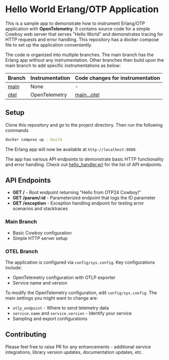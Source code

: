 # Hello World Erlang/OTP Application

This is a sample app to demonstrate how to instrument Erlang/OTP application with **OpenTelemetry**. It contains source code for a simple Cowboy web server that serves "Hello World" and demonstrates tracing for HTTP requests and error handling. This repository has a docker compose file to set up the application conveniently.

The code is organized into multiple branches. The main branch has the Erlang app without any instrumentation. Other branches then build upon the main branch to add specific instrumentations as below:

| Branch                                                                         | Instrumentation | Code changes for instrumentation                                                                |
| ------------------------------------------------------------------------------ | --------------- | ----------------------------------------------------------------------------------------------- |
| [main](https://github.com/cubeapm/sample-project-erlang-otp/tree/main)                    | None            | -                                                                                               |
| [otel](https://github.com/cubeapm/sample-project-erlang-otp/tree/otel)                    | OpenTelemetry   | [main...otel](https://github.com/cubeapm/erlang-docker/compare/main...otel)                    |

## Setup

Clone this repository and go to the project directory. Then run the following commands

```bash
docker compose up --build
```

The Erlang app will now be available at `http://localhost:8080`.

The app has various API endpoints to demonstrate basic HTTP functionality and error handling. Check out [hello_handler.erl](src/hello_handler.erl) for the list of API endpoints.

## API Endpoints

- **GET /** - Root endpoint returning "Hello from OTP24 Cowboy!"
- **GET /param/:id** - Parameterized endpoint that logs the ID parameter
- **GET /exception** - Exception handling endpoint for testing error scenarios and stacktraces

### Main Branch
- Basic Cowboy configuration
- Simple HTTP server setup

### OTEL Branch
The application is configured via `config/sys.config`. Key configurations include:
- OpenTelemetry configuration with OTLP exporter
- Service name and version

To modify the OpenTelemetry configuration, edit `config/sys.config`. The main settings you might want to change are:
- `otlp_endpoint` - Where to send telemetry data
- `service.name` and `service.version` - Identify your service
- Sampling and export configurations

## Contributing

Please feel free to raise PR for any enhancements - additional service integrations, library version updates, documentation updates, etc.